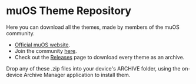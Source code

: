 # muOS Theme Repository

Here you can download all the themes, made by members of the muOS community. 
- [Official muOS website](https://muos.dev/).
- Join the community [here](https://discord.gg/USS5ybVtDz).
- Check out the [Releases](https://github.com/MustardOS/theme/releases) page to download every theme as an archive.

Drop any of these .zip files into your device's ARCHIVE folder, using the on-device Archive Manager application to install them.

<releasetable>

